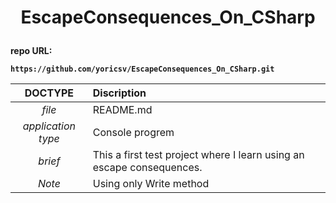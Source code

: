 # <p align = center><b>EscapeConsequences_On_CSharp<b></p>
 
repo URL:
```
https://github.com/yoricsv/EscapeConsequences_On_CSharp.git
```

**DOCTYPE** | **Discription**
:---: | :---
*file* | README.md
*application type* | Console progrem
*brief* |  This a first test project where I learn using an escape consequences.
*Note* | Using only Write method
